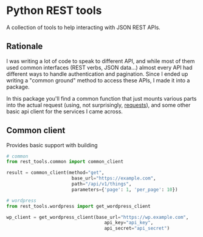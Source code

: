 # Python REST tools
A collection of tools to help interacting with JSON REST APIs.
## Rationale
I was writing a lot of code to speak to different API, and while most of them used common interfaces (REST verbs, JSON data...)
almost every API had different ways to handle authentication and pagination. Since I ended up writing a "common ground" method
to access these APIs, I made it into a package.

In this package you'll find a common function that just mounts various parts into the actual request (using, not surprisingly, [requests](https://pypi.org/project/requests/)), and some other basic api client for the services I came across.

## Common client
Provides basic support with building 
```python
# common
from rest_tools.common import common_client

result = common_client(method="get",
                        base_url="https://example.com",
                        path="/api/v1/things",
                        parameters={'page': 1, 'per_page': 10})

# wordpress
from rest_tools.wordpress import get_wordpress_client

wp_client = get_wordpress_client(base_url="https://wp.example.com", 
                                    api_key="api_key", 
                                    api_secret="api_secret")
```
